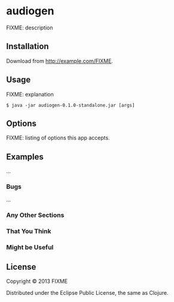 # audiogen

FIXME: description

## Installation

Download from http://example.com/FIXME.

## Usage

FIXME: explanation

    $ java -jar audiogen-0.1.0-standalone.jar [args]

## Options

FIXME: listing of options this app accepts.

## Examples

...

### Bugs

...

### Any Other Sections
### That You Think
### Might be Useful

## License

Copyright © 2013 FIXME

Distributed under the Eclipse Public License, the same as Clojure.
